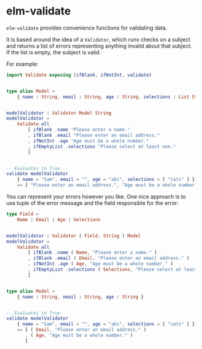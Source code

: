 # elm-validate

`elm-validate` provides convenience functions for validating data.

It is based around the idea of a `Validator`, which runs checks on a
subject and returns a list of errors representing anything invalid about
that subject. If the list is empty, the subject is valid.

For example:

```elm
import Validate exposing (ifBlank, ifNotInt, validate)


type alias Model =
    { name : String, email : String, age : String, selections : List String }


modelValidator : Validator Model String
modelValidator =
    Validate.all
        [ ifBlank .name "Please enter a name."
        , ifBlank .email "Please enter an email address."
        , ifNotInt .age "Age must be a whole number."
        , ifEmptyList .selections "Please select at least one."
        ]


-- Evaluates to True
validate modelValidator
    { name = "Sam", email = "", age = "abc", selections = [ "cats" ] }
    == [ "Please enter an email address.", "Age must be a whole number." ]
```

You can represent your errors however you like. One nice approach is to use
tuple of the error message and the field responsible for the error:

```elm
type Field =
    Name | Email | Age | Selections


modelValidator : Validator ( Field, String ) Model
modelValidator =
    Validate.all
        [ ifBlank .name ( Name, "Please enter a name." )
        , ifBlank .email ( Email, "Please enter an email address." )
        , ifNotInt .age ( Age, "Age must be a whole number." )
        , ifEmptyList .selections ( Selections, "Please select at least one." )
        ]


type alias Model =
    { name : String, email : String, age : String }


-- Evaluates to True
validate modelValidator
    { name = "Sam", email = "", age = "abc", selections = [ "cats" ] }
    == [ ( Email, "Please enter an email address." )
       , ( Age, "Age must be a whole number." )
       ]
```
